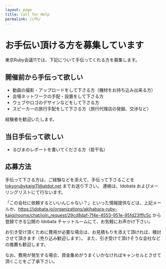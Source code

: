 ```yaml
---
layout: page
title: Call for Help
permalink: /cfh/
---
```


# お手伝い頂ける方を募集しています

東京Ruby会議11では、下記について手伝ってくれる方を募集します。

## 開催前から手伝って欲しい

* 動画の撮影・アップロードをして下さる方（機材をお持ち込み出来る方）
* 会場ネットワークの手配・設置をして下さる方
* ウェブやロゴのデザインなどをして下さる方
* スピーカーの旅行手配をして下さる方（旅行代理店の発掘、交渉など）

経験者を歓迎いたします。

## 当日手伝って欲しい

* るびまのレポートを書いてくださる方（若干名）

## 応募方法

手伝って下さる方は、ご経験などを添えて、手伝って下さることを <tokyorubykaigi11@atdot.net> までお送り下さい。
連絡は、Idobata およびメーリングリストにて行ないます。

「この会社に依頼するといいんじゃない？」といった情報提供などは、上記メールか、<https://idobata.io/organizations/akihabara-ruby-kaigi/rooms/chat/join_request/29cd8daf-7f4e-4553-951e-95fd23fffc5c> から登録できる公開の Idobata チャットルームにて、お気軽にお声かけ下さい。

お引き受け頂くために費用が必要な場合は、お見積もりを添えて頂ければ、検討させて頂きます（売り込み歓迎します）。
また、引き受けて頂けそうな会社などの推薦も歓迎します。

なお、費用が発生する場合、資金集めがうまくいかなければキャンセルとさせて頂くことをご了承下さい。
